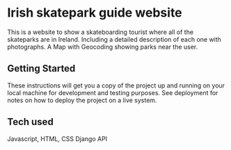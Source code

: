 # Irish skatepark guide website

This is a website to show a skateboarding tourist where all of the skateparks are in Ireland. Including a detailed description of each one with photographs.
A Map with Geocoding showing parks near the user.

## Getting Started

These instructions will get you a copy of the project up and running on your local machine for development and testing purposes. See deployment for notes on how to deploy the project on a live system.

## Tech used

Javascript, HTML, CSS
Django API

